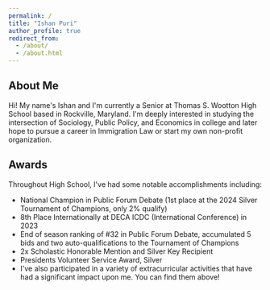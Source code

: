 ```yaml
---
permalink: /
title: "Ishan Puri"
author_profile: true
redirect_from: 
  - /about/
  - /about.html
---
```


About Me 
------

Hi! My name's Ishan and I'm currently a Senior at Thomas S. Wootton High School based in Rockville, Maryland. I'm deeply interested in studying the intersection of Sociology, Public Policy, and Economics in college and later hope to pursue a career in Immigration Law or start my own non-profit organization.


Awards
----

Throughout High School, I've had some notable accomplishments including:

- National Champion in Public Forum Debate (1st place at the 2024 Silver Tournament of Champions, only 2% qualify)
- 8th Place Internationally at DECA ICDC (International Conference) in 2023
- End of season ranking of #32 in Public Forum Debate, accumulated 5 bids and two auto-qualifications to the Tournament of Champions
- 2x Scholastic Honorable Mention and Silver Key Recipient
- Presidents Volunteer Service Award, Silver
- I've also participated in a variety of extracurricular activities that have had a significant impact upon me. You can find them above!

